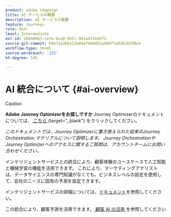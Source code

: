 ```yaml
---
product: adobe campaign
title: AI サービスの概要
description: AI サービスの概要
feature: Journeys
role: User
level: Intermediate
exl-id: 2b6989b3-cefe-4ca9-85fc-961a437edef3
source-git-commit: 69471a36b113e04a7bb0953a90977ad4020299e4
workflow-type: tm+mt
source-wordcount: '123'
ht-degree: 54%

---
```


# AI 統合について {#ai-overview}


>[!CAUTION]
>
>**Adobe Journey Optimizerをお探しですか** Journey Optimizerのドキュメントについては、[ こちら ](https://experienceleague.adobe.com/ja/docs/journey-optimizer/using/ajo-home){target="_blank"} をクリックしてください。
>
>
>_このドキュメントでは、Journey Optimizerに置き換えられた従来のJourney Orchestration マテリアルについて説明します。 Journey OrchestrationやJourney Optimizerへのアクセスに関するご質問は、アカウントチームにお問い合わせください。_


インテリジェントサービスとの統合により、顧客体験のユースケースで人工知能と機械学習の機能を活用できます。 これにより、マーケティングアナリストは、データサイエンスの専門知識がなくても、ビジネスレベルの設定を使用して、会社のニーズに固有の予測を設定できます。

インテリジェントサービスの詳細については、[ドキュメント](https://experienceleague.adobe.com/docs/experience-platform/intelligent-services/home.html?lang=ja)を参照してください。

この統合により、顧客予測を活用できます。[ 顧客 AI の活用 ](../ai-services/leveraging-customer-ai.md) を参照してください

<!--* fatigue scores, see [Leveraging Journey AI](../ai-services/leveraging-fatigue-scores.md)-->
